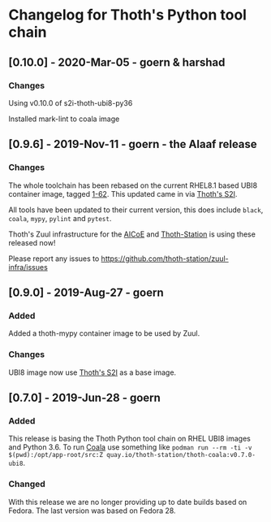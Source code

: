 # Changelog for Thoth's Python tool chain

## [0.10.0] - 2020-Mar-05 - goern & harshad

### Changes

Using v0.10.0 of s2i-thoth-ubi8-py36

Installed mark-lint to coala image

## [0.9.6] - 2019-Nov-11 - goern - the Alaaf release

### Changes

The whole toolchain has been rebased on the current RHEL8.1 based UBI8 container image, tagged [1-62](https://access.redhat.com/containers/?architecture=#/registry.access.redhat.com/ubi8/python-36/images/1-62). This updated came in via [Thoth's S2I](https://quay.io/repository/thoth-station/s2i-thoth-ubi8-py36?tab=info).

All tools have been updated to their current version, this does include `black`, `coala`, `mypy`, `pylint` and `pytest`.

Thoth's Zuul infrastructure for the [AICoE](https://github.com/AICoE) and [Thoth-Station](https://github.com/thoth-station) is using these released now!

Please report any issues to https://github.com/thoth-station/zuul-infra/issues

## [0.9.0] - 2019-Aug-27 - goern

### Added

Added a thoth-mypy container image to be used by Zuul.

### Changes

UBI8 image now use [Thoth's S2I](https://quay.io/repository/thoth-station/s2i-thoth-ubi8-py36?tab=info) as a base image.

## [0.7.0] - 2019-Jun-28 - goern

### Added

This release is basing the Thoth Python tool chain on RHEL UBI8 images and Python 3.6. To run [Coala](https://coala.io/#/home?lang=Python) use something like `podman run --rm -ti -v $(pwd):/opt/app-root/src:Z quay.io/thoth-station/thoth-coala:v0.7.0-ubi8`.

### Changed

With this release we are no longer providing up to date builds based on Fedora. The last version was based on Fedora 28.
